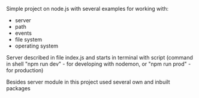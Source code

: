Simple project on node.js with several examples for working with:
- server
- path
- events
- file system
- operating system

Server described in file index.js and starts in terminal with script 
(command in shell "npm run dev" - for developing with nodemon, or "npm run prod" - for production)

Besides server module in this project used several own and inbuilt packages